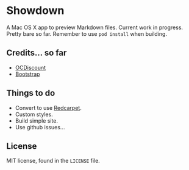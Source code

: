 # Showdown

A Mac OS X app to preview Markdown files. Current work in progress. Pretty bare so far. Remember to use `pod install` when building.

## Credits... so far

 * [OCDiscount](https://github.com/sumardi/OCDiscount)
 * [Bootstrap](http://getbootstrap.com/)

## Things to do

 * Convert to use [Redcarpet](https://github.com/vmg/redcarpet).
 * Custom styles.
 * Build simple site.
 * Use github issues...

## License

MIT license, found in the `LICENSE` file.
